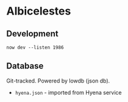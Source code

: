 # Albicelestes

## Development

`now dev --listen 1986`

## Database

Git-tracked. Powered by lowdb (json db).

- `hyena.json` - imported from Hyena service
